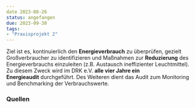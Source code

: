 ```yaml
---
date 2023-08-26
status: angefangen
due: 2023-09-30
tags:
- "Praxisprojekt 2"
---
```

Ziel ist es, kontinuierlich den **Energieverbrauch** zu überprüfen, gezielt Großverbraucher zu identifizieren und Maßnahmen zur **Reduzierung** des Energieverbrauchs einzuleiten (z.B. Austausch ineffizienter Leuchtmittel). Zu diesem Zweck wird im DRK e.V. **alle vier Jahre ein Energieaudit** durchgeführt. Des Weiteren dient das Audit zum Monitoring und Benchmarking der Verbrauchswerte.

### Quellen